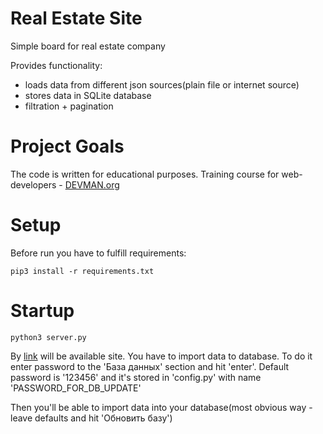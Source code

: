 # Real Estate Site

Simple board for real estate company

Provides functionality:
* loads data from different json sources(plain file or internet source)
* stores data in SQLite database
* filtration + pagination

# Project Goals

The code is written for educational purposes. Training course for web-developers - [DEVMAN.org](https://devman.org)

# Setup

Before run you have to fulfill requirements:
```
pip3 install -r requirements.txt
```

# Startup
```
python3 server.py
```
By [link](http://localhost:5000/) will be available site. 
You have to import data to database. To do it enter password to the 'База данных' section and hit 'enter'.
Default password is '123456' and it's stored in 'config.py' with name 'PASSWORD_FOR_DB_UPDATE'

Then you'll be able to import data into your database(most obvious way - leave defaults and hit 'Обновить базу')